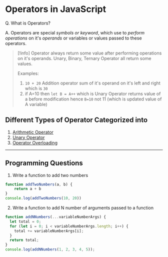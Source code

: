 # Operators in JavaScript

Q. What is Operators?

A. Operators are special *symbols or keyword*, which use to *perform operations* on it's *operands* or variables or values passed to these operators.

> [!info]
> Operator always return some value after performing operations on it's operands.
> Unary, Binary, Ternary Operator all return some values.
>
> Examples:
>
> 1. `10 + 20` Addition operator sum of it's operand on it's left and right which is `30`
> 2. if A=10 then `let B = A++` which is Unary Operator returns value of a before modification hence `B=10` not 11 (which is updated value of A variable)

## Different Types of Operator Categorized into

1. [Arithmetic Operator](ArithmeticOperator.md)  
2. [Unary Operator](UnaryOperator.md)
3. [Operator Overloading](OperatorOverloading.md)

---

## Programming Questions

1. Write a function to add two numbers

```javascript
function addTwoNumbers(a, b) {
	return a + b
}
console.log(addTwoNumbers(10, 20))
```

2. Write a function to add N number of arguments passed to a function

```javascript
function addNNumbers(...variableNumberArgs) {
  let total = 0;
  for (let i = 0; i < variableNumberArgs.length; i++) {
    total += variableNumberArgs[i];
  }
  return total;
}
console.log(addNNumbers(1, 2, 3, 4, 5));
```
